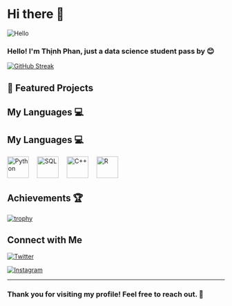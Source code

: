 # Hi there 👋

![Hello](https://media.giphy.com/media/v1.Y2lkPTc5MGI3NjExdWtzZzJuOXhpZ2tqaHNod3hmNml2OTk3Nmw1NW0zNWZ2aTE2bXE0byZlcD12MV9zdGlja2Vyc19zZWFyY2gmY3Q9cw/pr1dbVONbGeVvSiECh/giphy.gif)

### Hello! I'm Thịnh Phan, just a data science student pass by 😊 

[![GitHub Streak](https://github-readme-streak-stats.herokuapp.com/?user=Lizichu0100&theme=dark)](https://git.io/streak-stats)

## 🚀 Featured Projects

### [](https://github.com/yourusername/awesomeproject)


## My Languages 💻

## My Languages 💻
<span>
  <img src="https://upload.wikimedia.org/wikipedia/commons/c/c3/Python-logo-notext.svg" alt="Python" width="50" style="margin-right: 15px;"/>
</span>
<span>
  <img src="https://upload.wikimedia.org/wikipedia/commons/8/87/Sql_data_base_with_logo.png" alt="SQL" width="50" style="margin-right: 15px;"/>
</span>
<span>
  <img src="https://upload.wikimedia.org/wikipedia/commons/1/18/ISO_C%2B%2B_Logo.svg" alt="C++" width="50" style="margin-right: 15px;"/>
</span>
<span>
  <img src="https://upload.wikimedia.org/wikipedia/commons/1/1b/R_logo.svg" alt="R" width="50" style="margin-right: 15px;"/>
</span>


## Achievements 🏆
[![trophy](https://github-profile-trophy.vercel.app/?username=yourusername)](https://github.com/ryo-ma/github-profile-trophy)

## Connect with Me

[![Twitter](https://img.shields.io/badge/X-%2312100E.svg?style=for-the-badge&logo=X&logoColor=white)](https://twitter.com/Liziichu)

[![Instagram](https://img.shields.io/badge/Instagram-purple?style=for-the-badge&logo=instagram&logoColor=white)](https://www.instagram.com/lizzy0100/)

---
### Thank you for visiting my profile! Feel free to reach out. 🎉
